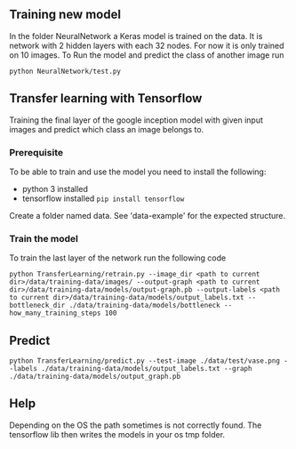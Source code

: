 ## Training new model
In the folder NeuralNetwork a Keras model is trained on the data. It is network with 2 hidden layers with each 32 nodes. For now it is only trained on 10 images. To Run the model and predict the class of another image run
```
python NeuralNetwork/test.py
```

## Transfer learning with Tensorflow
Training the final layer of the google inception model with given input images and predict which class an image belongs to.

### Prerequisite

To be able to train and use the model you need to install the following:
- python 3 installed
- tensorflow installed `pip install tensorflow`

Create a folder named data. See 'data-example' for the expected structure.

### Train the model

To train the last layer of the network run the following code
```
python TransferLearning/retrain.py --image_dir <path to current dir>/data/training-data/images/ --output-graph <path to current dir>/data/training-data/models/output-graph.pb --output-labels <path to current dir>/data/training-data/models/output_labels.txt --bottleneck_dir ./data/training-data/models/bottleneck --how_many_training_steps 100
```

## Predict

```
python TransferLearning/predict.py --test-image ./data/test/vase.png --labels ./data/training-data/models/output_labels.txt --graph ./data/training-data/models/output_graph.pb
```

## Help

Depending on the OS the path sometimes is not correctly found. The tensorflow lib then writes the models in your os tmp folder.
